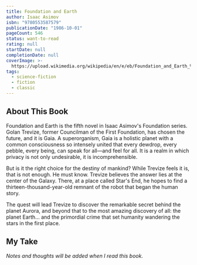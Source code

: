 ```yaml
---
title: Foundation and Earth
author: Isaac Asimov
isbn: "9780553587579"
publicationDate: "1986-10-01"
pageCount: 546
status: want-to-read
rating: null
startDate: null
completionDate: null
coverImage: >-
  https://upload.wikimedia.org/wikipedia/en/e/eb/Foundation_and_Earth_%28book_cover%29.jpg
tags:
  - science-fiction
  - fiction
  - classic
---
```


## About This Book

Foundation and Earth is the fifth novel in Isaac Asimov's Foundation series. Golan Trevize, former Councilman of the First Foundation, has chosen the future, and it is Gaia. A superorganism, Gaia is a holistic planet with a common consciousness so intensely united that every dewdrop, every pebble, every being, can speak for all—and feel for all. It is a realm in which privacy is not only undesirable, it is incomprehensible.

But is it the right choice for the destiny of mankind? While Trevize feels it is, that is not enough. He must know. Trevize believes the answer lies at the center of the Galaxy. There, at a place called Star's End, he hopes to find a thirteen-thousand-year-old remnant of the robot that began the human story.

The quest will lead Trevize to discover the remarkable secret behind the planet Aurora, and beyond that to the most amazing discovery of all: the planet Earth... and the primordial crime that set humanity wandering the stars in the first place.

## My Take

_Notes and thoughts will be added when I read this book._
